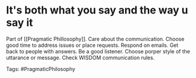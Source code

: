 # It's both what you say and the way u say it
  

Part of [[Pragmatic Phillosophy]].  Care about the communication. Choose good time to address issues or place requests. Respond on emails. Get back to people with answers. Be a good listener. Choose porper style of the uttarance or message. Check WISDOM communication rules.


Tags: 
#PragmaticPhilosophy